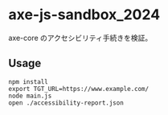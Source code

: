 # axe-js-sandbox_2024

axe-core のアクセシビリティ手続きを検証。

## Usage

```shell
npm install
export TGT_URL=https://www.example.com/
node main.js
open ./accessibility-report.json
```